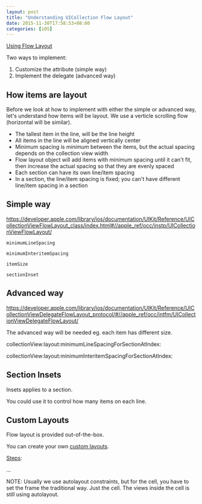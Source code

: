 ```yaml
---
layout: post
title: "Understanding UICollection Flow Layout"
date: 2015-11-30T17:58:53+08:00
categories: [iOS]
---
```


[Using Flow Layout](https://developer.apple.com/library/ios/documentation/WindowsViews/Conceptual/CollectionViewPGforIOS/UsingtheFlowLayout/UsingtheFlowLayout.html)

Two ways to implement:

1. Customize the attribute (simple way)
2. Implement the delegate (advanced way)


## How items are layout

Before we look at how to implement with either the simple or advanced way, let's understand how items will be layout. We use a verticle scrolling flow (horizontal will be similar).

- The tallest item in the line, will be the line height
- All items in the line will be aligned vertically center
- Minimum spacing is _minimum_ between the items, but the actual spacing depends on the collection view width
- Flow layout object will add items with minimum spacing until it can't fit, then increase the actual spacing so that they are evenly spaced
- Each section can have its own line/item spacing
- In a section, the line/item spacing is fixed; you can't have different line/item spacing in a section


## Simple way 

https://developer.apple.com/library/ios/documentation/UIKit/Reference/UICollectionViewFlowLayout_class/index.html#//apple_ref/occ/instp/UICollectionViewFlowLayout/

`minimumLineSpacing`

`minimumInteritemSpacing`

`itemSize`

`sectionInset`



## Advanced way

https://developer.apple.com/library/ios/documentation/UIKit/Reference/UICollectionViewDelegateFlowLayout_protocol/#//apple_ref/occ/intfm/UICollectionViewDelegateFlowLayout/

The advanced way will be needed eg. each item has different size.

collectionView:layout:minimumLineSpacingForSectionAtIndex:

collectionView:layout:minimumInteritemSpacingForSectionAtIndex: 


## Section Insets

Insets applies to a section.

You could use it to control how many items on each line.


## Custom Layouts

Flow layout is provided out-of-the-box.

You can create your own [custom layouts](https://developer.apple.com/library/ios/documentation/WindowsViews/Conceptual/CollectionViewPGforIOS/CreatingCustomLayouts/CreatingCustomLayouts.html#//apple_ref/doc/uid/TP40012334-CH5-SW21).


[Steps](https://www.objc.io/issues/3-views/collection-view-layouts/):

...

NOTE: Usually we use autolayout constraints, but for the cell, you have to set the frame the traditional way. Just the cell. The views inside the cell is still using autolayout.

